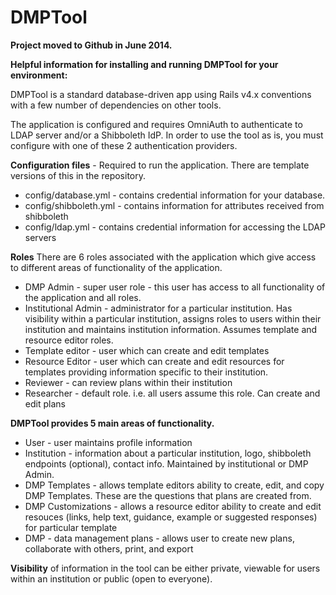 DMPTool
=======

**Project moved to Github in June 2014.**

**Helpful information for installing and running DMPTool for your environment:**

DMPTool is a standard database-driven app using Rails v4.x conventions with a few number of dependencies on other tools.  

The application is configured and requires OmniAuth to authenticate to LDAP server and/or a Shibboleth IdP.  In order to use the tool as is, you must configure with one of these 2 authentication providers. 

**Configuration files**  - Required to run the application.  There are template versions of this in the repository.  

* config/database.yml - contains credential information for your database.
* config/shibboleth.yml - contains information for attributes received from shibboleth
* config/ldap.yml - contains credential information for accessing the LDAP servers

**Roles**
There are 6 roles associated with the application which give access to different areas of functionality of the application.

* DMP Admin - super user role - this user has access to all functionality of the application and all roles.
* Institutional Admin - administrator for a particular institution.  Has visibility within a particular institution,  assigns roles to users within their institution and maintains institution information.  Assumes template and resource editor roles. 
* Template editor - user which can create and edit templates
* Resource Editor - user which can create and edit resources for templates providing information specific to their institution.
* Reviewer - can review plans within their institution
* Researcher - default role.  i.e. all users assume this role.  Can create and edit plans

**DMPTool provides 5 main areas of functionality.**

* User  - user maintains profile information
* Institution - information about a particular institution, logo, shibboleth endpoints (optional), contact info.  Maintained by institutional or DMP Admin.  
* DMP Templates - allows template editors ability to create, edit, and copy DMP Templates.  These are the questions that plans are created from. 
* DMP Customizations - allows a resource editor ability to create and edit resouces (links, help text, guidance, example or suggested responses) for particular template
* DMP - data management plans - allows user to create new plans, collaborate with others, print, and export

**Visibility** of information in the tool can be either private, viewable for users within an institution or public (open to everyone).



